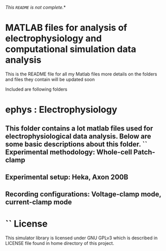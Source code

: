 *This ```README``` is not complete.**

MATLAB files for analysis of electrophysiology and computational simulation data analysis
=========================================================================================

This is the README file for all my Matlab files more details on the folders and files they contain will be updated soon

Included are following folders

ephys : Electrophysiology
=====
This folder contains a lot matlab files used for electrophysiological data analysis. Below are some basic descriptions about this folder.
``
Experimental methodology: Whole-cell Patch-clamp
------------------------
Experimental setup: Heka, Axon 200B 					
------------------
Recording configurations: Voltage-clamp mode, current-clamp mode
------------------------
``
License
=======
This simulator library is licensed under GNU GPLv3 which is described in LICENSE file found in home directory of this project.